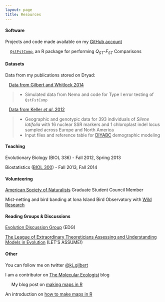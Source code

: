 ```yaml
---
layout: page
title: Resources
---
```



#### Software

Projects and code made available on my [GitHub account](https://github.com/kjgilbert)

&nbsp;&nbsp;&nbsp; [`QstFstComp`](https://github.com/kjgilbert/QstFstComp), an R package for performing *Q<sub>ST</sub>*-*F<sub>ST</sub>* Comparisons
    
    
#### Datasets

Data from my publications stored on Dryad:

&nbsp;&nbsp; [Data from Gilbert and Whitlock 2014]()
> - Simulated data from Nemo and code for Type I error testing of `QstFstComp`

&nbsp;&nbsp; [Data from Keller *et al*. 2012](http://datadryad.org/resource/doi:10.5061/dryad.9r2h3)
> - Geographic and genotypic data for 393 individuals of *Silene latifolia* with 16 nuclear SSR markers and 1 chloroplast indel locus sampled across Europe and North America
> - Input files and reference table for [DIYABC](http://www1.montpellier.inra.fr/CBGP/diyabc/) demographic modeling

#### Teaching

Evolutionary Biology (BIOL 336) - Fall 2012, Spring 2013

Biostatistics ([BIOL 300](http://www.zoology.ubc.ca/~whitlock/bio300/)) - Fall 2013, Fall 2014


#### Volunteering

[American Society of Naturalists](http://www.amnat.org/home.html) Graduate Student Council Member

Mist-netting and bird banding at Iona Island Bird Observatory with [Wild Research](http://wildresearch.ca/)


#### Reading Groups & Discussions

[Evolution Discussion Group](http://www.biodiversity.ubc.ca/edg/) (EDG)

[The League of Extraordinary Theoreticians Assessing and Understanding Models in Evolution](http://www.zoology.ubc.ca/let/) (LET’S ASSUME!)


#### Other

You can follow me on twitter [@kj_gilbert](https://twitter.com/kj_gilbert)

I am a contributor on [The Molecular Ecologist](http://www.molecularecologist.com/) blog

&nbsp;&nbsp;&nbsp;&nbsp; My blog post on [making maps in R](http://www.molecularecologist.com/2012/09/making-maps-with-r/)

An introduction on [how to make maps in R](https://github.com/kjgilbert/kjgilbert.github.io/raw/master/pdfs/R_MakingMaps.pdf)

